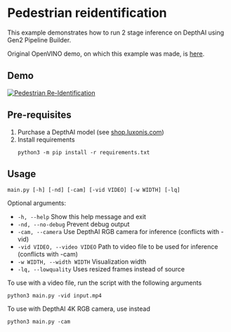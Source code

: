 # Pedestrian reidentification

This example demonstrates how to run 2 stage inference on DepthAI using Gen2 Pipeline Builder.

Original OpenVINO demo, on which this example was made, is [here](https://docs.openvinotoolkit.org/2020.1/_demos_pedestrian_tracker_demo_README.html).

## Demo

[![Pedestrian Re-Identification](https://user-images.githubusercontent.com/32992551/108567421-71e6b180-72c5-11eb-8af0-c6e5c3382874.png)](https://www.youtube.com/watch?v=QlXGtMWVV18 "Person Re-ID on DepthAI")

## Pre-requisites

1. Purchase a DepthAI model (see [shop.luxonis.com](https://shop.luxonis.com/))
2. Install requirements
   ```
   python3 -m pip install -r requirements.txt
   ```

## Usage

```
main.py [-h] [-nd] [-cam] [-vid VIDEO] [-w WIDTH] [-lq]
```

Optional arguments:
 - `-h, --help` Show this help message and exit
 - `-nd, --no-debug` Prevent debug output
 - `-cam, --camera` Use DepthAI RGB camera for inference (conflicts with -vid)
 - `-vid VIDEO, --video VIDEO` Path to video file to be used for inference (conflicts with -cam)
 - `-w WIDTH, --width WIDTH` Visualization width
 - `-lq, --lowquality` Uses resized frames instead of source


To use with a video file, run the script with the following arguments

```
python3 main.py -vid input.mp4
```

To use with DepthAI 4K RGB camera, use instead

```
python3 main.py -cam
``` 
